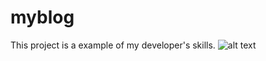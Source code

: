 # myblog
This project is a example of my developer's skills.
![alt text](https://i.pinimg.com/originals/95/50/16/955016c6db24f2b2f654267e4b18e2e9.jpg)
